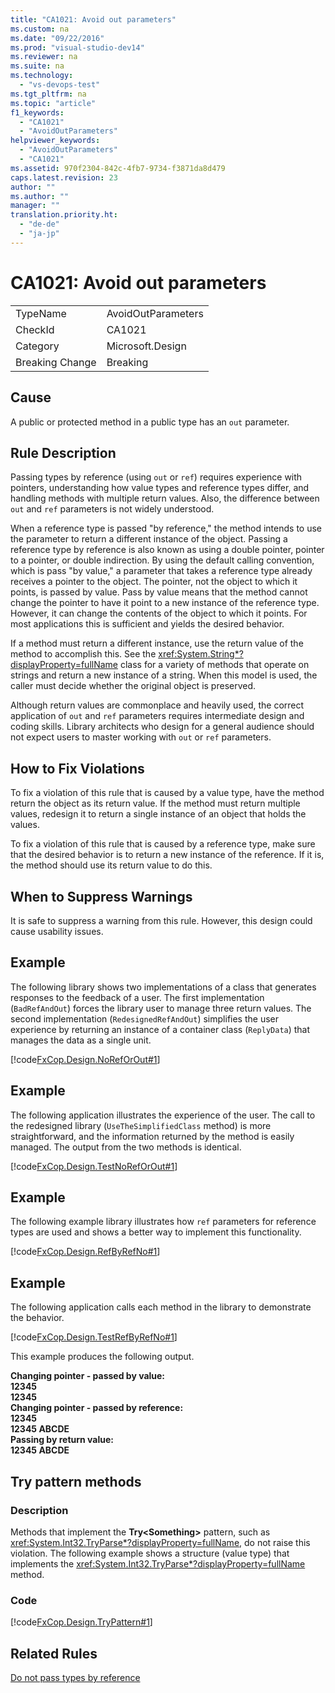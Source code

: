 ```yaml
---
title: "CA1021: Avoid out parameters"
ms.custom: na
ms.date: "09/22/2016"
ms.prod: "visual-studio-dev14"
ms.reviewer: na
ms.suite: na
ms.technology: 
  - "vs-devops-test"
ms.tgt_pltfrm: na
ms.topic: "article"
f1_keywords: 
  - "CA1021"
  - "AvoidOutParameters"
helpviewer_keywords: 
  - "AvoidOutParameters"
  - "CA1021"
ms.assetid: 970f2304-842c-4fb7-9734-f3871da8d479
caps.latest.revision: 23
author: ""
ms.author: ""
manager: ""
translation.priority.ht: 
  - "de-de"
  - "ja-jp"
---
```

# CA1021: Avoid out parameters
|||  
|-|-|  
|TypeName|AvoidOutParameters|  
|CheckId|CA1021|  
|Category|Microsoft.Design|  
|Breaking Change|Breaking|  
  
## Cause  
 A public or protected method in a public type has an `out` parameter.  
  
## Rule Description  
 Passing types by reference (using `out` or `ref`) requires experience with pointers, understanding how value types and reference types differ, and handling methods with multiple return values. Also, the difference between `out` and `ref` parameters is not widely understood.  
  
 When a reference type is passed "by reference," the method intends to use the parameter to return a different instance of the object. Passing a reference type by reference is also known as using a double pointer, pointer to a pointer, or double indirection. By using the default calling convention, which is pass "by value," a parameter that takes a reference type already receives a pointer to the object. The pointer, not the object to which it points, is passed by value. Pass by value means that the method cannot change the pointer to have it point to a new instance of the reference type. However, it can change the contents of the object to which it points. For most applications this is sufficient and yields the desired behavior.  
  
 If a method must return a different instance, use the return value of the method to accomplish this. See the <xref:System.String*?displayProperty=fullName> class for a variety of methods that operate on strings and return a new instance of a string. When this model is used, the caller must decide whether the original object is preserved.  
  
 Although return values are commonplace and heavily used, the correct application of `out` and `ref` parameters requires intermediate design and coding skills. Library architects who design for a general audience should not expect users to master working with `out` or `ref` parameters.  
  
## How to Fix Violations  
 To fix a violation of this rule that is caused by a value type, have the method return the object as its return value. If the method must return multiple values, redesign it to return a single instance of an object that holds the values.  
  
 To fix a violation of this rule that is caused by a reference type, make sure that the desired behavior is to return a new instance of the reference. If it is, the method should use its return value to do this.  
  
## When to Suppress Warnings  
 It is safe to suppress a warning from this rule. However, this design could cause usability issues.  
  
## Example  
 The following library shows two implementations of a class that generates responses to the feedback of a user. The first implementation (`BadRefAndOut`) forces the library user to manage three return values. The second implementation (`RedesignedRefAndOut`) simplifies the user experience by returning an instance of a container class (`ReplyData`) that manages the data as a single unit.  
  
 [!code[FxCop.Design.NoRefOrOut#1](../vs140/codesnippet/CSharp/ca1021--avoid-out-parameters_1.cs)]  
  
## Example  
 The following application illustrates the experience of the user. The call to the redesigned library (`UseTheSimplifiedClass` method) is more straightforward, and the information returned by the method is easily managed. The output from the two methods is identical.  
  
 [!code[FxCop.Design.TestNoRefOrOut#1](../vs140/codesnippet/CSharp/ca1021--avoid-out-parameters_2.cs)]  
  
## Example  
 The following example library illustrates how `ref` parameters for reference types are used and shows a better way to implement this functionality.  
  
 [!code[FxCop.Design.RefByRefNo#1](../vs140/codesnippet/CSharp/ca1021--avoid-out-parameters_3.cs)]  
  
## Example  
 The following application calls each method in the library to demonstrate the behavior.  
  
 [!code[FxCop.Design.TestRefByRefNo#1](../vs140/codesnippet/CSharp/ca1021--avoid-out-parameters_4.cs)]  
  
 This example produces the following output.  
  
 **Changing pointer - passed by value:**  
**12345**  
**12345**  
**Changing pointer - passed by reference:**  
**12345**  
**12345 ABCDE**  
**Passing by return value:**  
**12345 ABCDE**   
## Try pattern methods  
  
### Description  
 Methods that implement the **Try<Something\>** pattern, such as <xref:System.Int32.TryParse*?displayProperty=fullName>, do not raise this violation. The following example shows a structure (value type) that implements the <xref:System.Int32.TryParse*?displayProperty=fullName> method.  
  
### Code  
 [!code[FxCop.Design.TryPattern#1](../vs140/codesnippet/CSharp/ca1021--avoid-out-parameters_5.cs)]  
  
## Related Rules  
 [Do not pass types by reference](../vs140/ca1045--do-not-pass-types-by-reference.md)